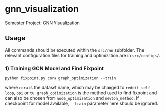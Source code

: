 # gnn_visualization
Semester Project: GNN Visualization
## Usage
All commands should be executed within the `src/run` subfolder. The relevant configuration files for training and optimization are in `src/configs/`. 
### 1) Training GCN Model and Find Fixpoint
```
python fixpoint.py cora graph_optimization --train
```
where `cora` is the dataset name, which may be changed to `reddit-self-loop`, `ppi` or `tu`. `graph_optimization` is the method used to find fixpoint and can also be chosen from `node_optimization` and `newton_method`. If checkpoint for model available, `--train` parameter here should be ignored.

